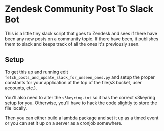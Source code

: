 # Zendesk Community Post To Slack Bot

This is a little tiny slack script that goes to Zendesk and sees if
there have been any new posts on a community topic.  If there have
been, it publishes them to slack and keeps track of all the ones it's
previously seen.

## Setup
To get this up and running edit
`fetch_posts_and_update_slack_for_unseen_ones.py` and setup the proper
constants for your application at the top of the file(s3 bucket, user
accounts, etc.).

You'll also need to alter the `s3keyring.ini` so it has the correct
s3keyring setup for you.  Otherwise, you'll have to hack the code
slightly to store the file locally.

Then you can either build a lambda package and set it up as a timed
event or you can set it up on a server as a cronjob somewhere.
